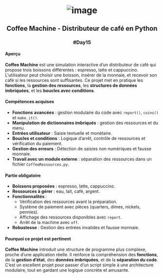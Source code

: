 # <p align="center"> ![image](https://github.com/user-attachments/assets/a615bca9-bd69-4679-b79d-a0d9eaa996db) </p>

## <p align="center"> Coffee Machine - Distributeur de café en Python </p>
### <p align="center"> #Day15 </p>

#### Aperçu
**Coffee Machine** est une simulation interactive d’un distributeur de café qui propose trois boissons différentes : espresso, latte et cappuccino. L'utilisateur peut choisir une boisson, insérer de la monnaie, et recevoir son café si les ressources sont suffisantes. Ce projet met en pratique les **fonctions**, la **gestion des ressources**, les **structures de données imbriquées**, et les **boucles avec conditions**.

#### Compétences acquises
- **Fonctions avancées** : gestion modulaire du code avec `report()`, `coins()` et `make_it()`.
- **Manipulation de dictionnaires imbriqués** : gestion des ressources et du menu.
- **Entrées utilisateur** : Saisie textuelle et monétaire.
- **Boucles et conditions** : Logique d’arrêt, contrôle de ressources et vérification du paiement.
- **Gestion des erreurs** : Détection de saisies non numériques et fausse monnaie.
- **Travail avec un module externe** : séparation des ressources dans un fichier `CoffeeRessources.py`.

#### Partie obligatoire
- **Boissons proposées** : espresso, latte, cappuccino.
- **Ressources à gérer** : eau, lait, café, argent.
- **Fonctionnalités** :
  - Vérification des ressources avant la préparation.
  - Système de paiement avec pièces (quarters, dimes, nickels, pennies).
  - Affichage des ressources disponibles avec `report`.
  - Arrêt de la machine avec `off`.
- **Robustesse** : Gestion des entrées invalides et fausse monnaie.

#### Pourquoi ce projet est pertinent
**Coffee Machine** introduit une structure de programme plus complexe, proche d’une application réelle. Il renforce la compréhension des **fonctions**, de la **gestion d’état**, des **données imbriquées**, et de la **séparation du code**. C’est un excellent projet pour passer d’un script simple à une architecture modulaire, tout en gardant une logique concrète et amusante.
